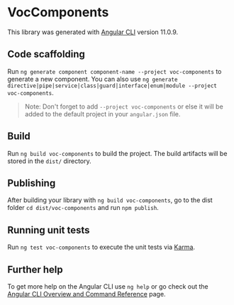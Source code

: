 # VocComponents

This library was generated with [Angular CLI](https://github.com/angular/angular-cli) version 11.0.9.

## Code scaffolding

Run `ng generate component component-name --project voc-components` to generate a new component. You can also use `ng generate directive|pipe|service|class|guard|interface|enum|module --project voc-components`.
> Note: Don't forget to add `--project voc-components` or else it will be added to the default project in your `angular.json` file. 

## Build

Run `ng build voc-components` to build the project. The build artifacts will be stored in the `dist/` directory.

## Publishing

After building your library with `ng build voc-components`, go to the dist folder `cd dist/voc-components` and run `npm publish`.

## Running unit tests

Run `ng test voc-components` to execute the unit tests via [Karma](https://karma-runner.github.io).

## Further help

To get more help on the Angular CLI use `ng help` or go check out the [Angular CLI Overview and Command Reference](https://angular.io/cli) page.
